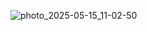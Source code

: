 
![photo_2025-05-15_11-02-50](https://github.com/user-attachments/assets/40905801-0310-468d-b48f-4b415045f2f4)
